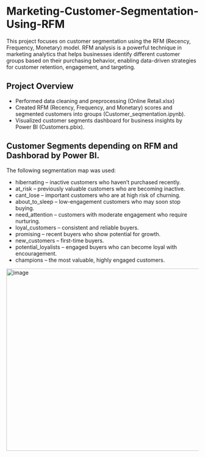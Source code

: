 # Marketing-Customer-Segmentation-Using-RFM
This project focuses on customer segmentation using the RFM (Recency, Frequency, Monetary) model. RFM analysis is a powerful technique in marketing analytics that helps businesses identify different customer groups based on their purchasing behavior, enabling data-driven strategies for customer retention, engagement, and targeting.
## Project Overview
- Performed data cleaning and preprocessing (Online Retail.xlsx)
- Created RFM (Recency, Frequency, and Monetary) scores and segmented customers into groups (Customer_seqmentation.ipynb).
- Visualized customer segments dashboard for business insights by Power BI (Customers.pbix).
## Customer Segments depending on RFM and Dashborad by Power BI.
The following segmentation map was used:
- hibernating – inactive customers who haven’t purchased recently.
- at_risk – previously valuable customers who are becoming inactive.
- cant_lose – important customers who are at high risk of churning.
- about_to_sleep – low-engagement customers who may soon stop buying.
- need_attention – customers with moderate engagement who require nurturing.
- loyal_customers – consistent and reliable buyers.
- promising – recent buyers who show potential for growth.
- new_customers – first-time buyers.
- potential_loyalists – engaged buyers who can become loyal with encouragement.
- champions – the most valuable, highly engaged customers.


<img width="864" height="478" alt="image" src="https://github.com/user-attachments/assets/2ceab421-6324-4766-bdf0-a1856b383815" />
